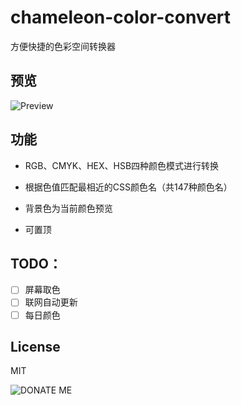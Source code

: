 # chameleon-color-convert
方便快捷的色彩空间转换器



## 预览

![Preview](https://github.com/linheyang/chemeleon-color-convert/blob/master/screenshots/mainprogram.gif?raw=true)

## 功能

* RGB、CMYK、HEX、HSB四种颜色模式进行转换

* 根据色值匹配最相近的CSS颜色名（共147种颜色名）

* 背景色为当前颜色预览

* 可置顶

## TODO：

- [ ] 屏幕取色
- [ ] 联网自动更新
- [ ] 每日颜色

## License

MIT

![DONATE ME](https://github.com/linheyang/chemeleon-color-convert/blob/master/screenshots/more.jpg?raw=true)

